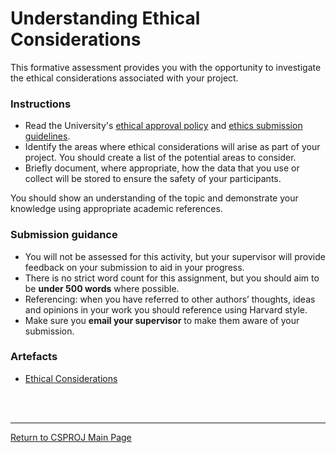 # Understanding Ethical Considerations

This formative assessment provides you with the opportunity to investigate the ethical considerations associated with your project.

### Instructions
 - Read the University's [ethical approval policy](CSPJ_WK05_EthicalApprovalPolicy.pdf) and [ethics submission guidelines](CSPJ_WK05_EthicsSubmissionGuidance.pdf).
 - Identify the areas where ethical considerations will arise as part of your project. You should create a list of the potential areas to consider.
 - Briefly document, where appropriate, how the data that you use or collect will be stored to ensure the safety of your participants.

You should show an understanding of the topic and demonstrate your knowledge using appropriate academic references.

### Submission guidance
 - You will not be assessed for this activity, but your supervisor will provide feedback on your submission to aid in your progress.
 - There is no strict word count for this assignment, but you should aim to be **under 500 words** where possible.
 - Referencing: when you have referred to other authors’ thoughts, ideas and opinions in your work you should reference using Harvard style.
 - Make sure you **email your supervisor** to make them aware of your submission.

### Artefacts
 - [Ethical Considerations](CSPJ_WK05_Ethical.pdf)


<br><br>

--- 

[Return to CSPROJ Main Page](CSPJ_main.md)
